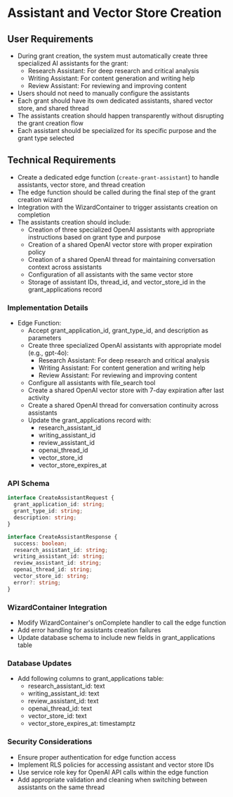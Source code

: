 # Assistant and Vector Store Creation

## User Requirements
- During grant creation, the system must automatically create three specialized AI assistants for the grant:
  - Research Assistant: For deep research and critical analysis
  - Writing Assistant: For content generation and writing help
  - Review Assistant: For reviewing and improving content
- Users should not need to manually configure the assistants
- Each grant should have its own dedicated assistants, shared vector store, and shared thread
- The assistants creation should happen transparently without disrupting the grant creation flow
- Each assistant should be specialized for its specific purpose and the grant type selected

## Technical Requirements
- Create a dedicated edge function (`create-grant-assistant`) to handle assistants, vector store, and thread creation
- The edge function should be called during the final step of the grant creation wizard
- Integration with the WizardContainer to trigger assistants creation on completion
- The assistants creation should include:
  - Creation of three specialized OpenAI assistants with appropriate instructions based on grant type and purpose
  - Creation of a shared OpenAI vector store with proper expiration policy
  - Creation of a shared OpenAI thread for maintaining conversation context across assistants
  - Configuration of all assistants with the same vector store
  - Storage of assistant IDs, thread_id, and vector_store_id in the grant_applications record

### Implementation Details
- Edge Function:
  - Accept grant_application_id, grant_type_id, and description as parameters
  - Create three specialized OpenAI assistants with appropriate model (e.g., gpt-4o):
    - Research Assistant: For deep research and critical analysis
    - Writing Assistant: For content generation and writing help  
    - Review Assistant: For reviewing and improving content
  - Configure all assistants with file_search tool
  - Create a shared OpenAI vector store with 7-day expiration after last activity
  - Create a shared OpenAI thread for conversation continuity across assistants
  - Update the grant_applications record with:
    - research_assistant_id
    - writing_assistant_id
    - review_assistant_id
    - openai_thread_id
    - vector_store_id
    - vector_store_expires_at

### API Schema
```typescript
interface CreateAssistantRequest {
  grant_application_id: string;
  grant_type_id: string;
  description: string;
}

interface CreateAssistantResponse {
  success: boolean;
  research_assistant_id: string;
  writing_assistant_id: string;
  review_assistant_id: string;
  openai_thread_id: string;
  vector_store_id: string;
  error?: string;
}
```

### WizardContainer Integration
- Modify WizardContainer's onComplete handler to call the edge function
- Add error handling for assistants creation failures
- Update database schema to include new fields in grant_applications table

### Database Updates
- Add following columns to grant_applications table:
  - research_assistant_id: text
  - writing_assistant_id: text
  - review_assistant_id: text
  - openai_thread_id: text
  - vector_store_id: text  
  - vector_store_expires_at: timestamptz

### Security Considerations
- Ensure proper authentication for edge function access
- Implement RLS policies for accessing assistant and vector store IDs
- Use service role key for OpenAI API calls within the edge function
- Add appropriate validation and cleaning when switching between assistants on the same thread
